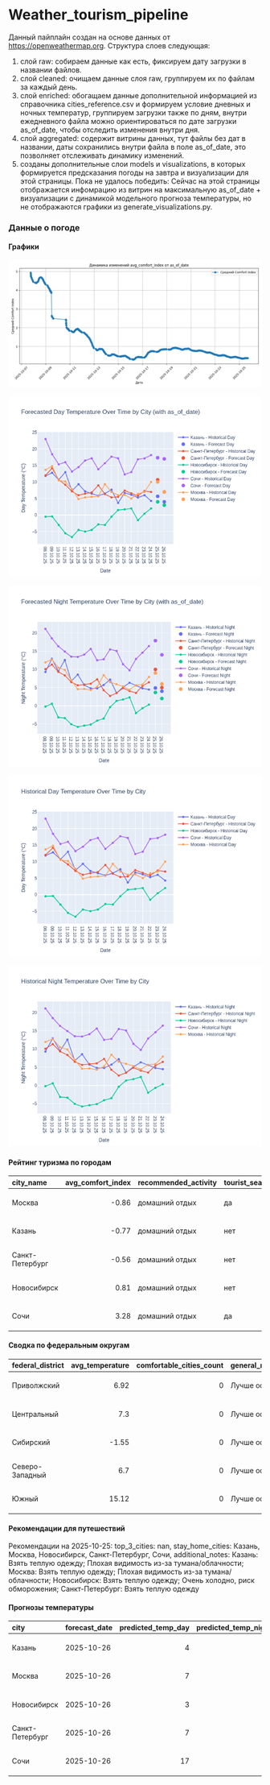 # Weather_tourism_pipeline
Данный пайплайн создан на основе данных от https://openweathermap.org.
Структура слоев следующая:
  1) слой raw: 
  собираем данные как есть, фиксируем дату загрузки в названии файлов.
  2) слой cleaned:
  очищаем данные слоя raw, группируем их по файлам за каждый день.
  3) слой enriched:
  обогащаем данные дополнительной информацией из справочника cities_reference.csv и формируем условие дневных и ночных температур,
  группируем загрузки также по дням, внутри ежедневного файла можно ориентироваться по дате загрузки as_of_date, чтобы отследить изменения внутри дня.
  4) слой aggregated:
   содержит витрины данных, тут файлы без дат в названии, даты сохранились внутри файла в поле as_of_date, это позволняет отслеживать динамику изменений.
  6) созданы дополнительные слои models и visualizations, в которых формируется предсказания погоды на завтра и визуализации для этой страницы.
  Пока не удалось победить: Сейчас на этой страницы отображается инфомрацию из витрин на максимальную as_of_date + визуализации с динамикой модельного прогноза температуры, 
  но не отображаются графики из generate_visualizations.py.
<!-- WEATHER DATA START -->
### Данные о погоде

#### Графики
![Comfort Index Trend](data/visualizations/comfort_index_trend.png)

![Forecasted Day Temperature](data/visualizations/forecasted_day_temperature.png)

![Forecasted Night Temperature](data/visualizations/forecasted_night_temperature.png)

![Historical Day Temperature](data/visualizations/historical_day_temperature.png)

![Historical Night Temperature](data/visualizations/historical_night_temperature.png)

#### Рейтинг туризма по городам
| city_name       |   avg_comfort_index | recommended_activity   | tourist_season_match   | tourism_season   | tour_recommendation       | as_of_date          |
|:----------------|--------------------:|:-----------------------|:-----------------------|:-----------------|:--------------------------|:--------------------|
| Москва          |               -0.86 | домашний отдых         | да                     | Круглогодично    | домашний отдых в сезон    | 2025-10-25 16:26:00 |
| Казань          |               -0.77 | домашний отдых         | нет                    | Май-Сентябрь     | домашний отдых вне сезона | 2025-10-25 16:26:00 |
| Санкт-Петербург |               -0.56 | домашний отдых         | нет                    | Май-Сентябрь     | домашний отдых вне сезона | 2025-10-25 16:26:00 |
| Новосибирск     |                0.81 | домашний отдых         | нет                    | Июнь-Август      | домашний отдых вне сезона | 2025-10-25 16:26:00 |
| Сочи            |                3.28 | домашний отдых         | да                     | Май-Октябрь      | домашний отдых в сезон    | 2025-10-25 16:26:00 |

#### Сводка по федеральным округам
| federal_district   |   avg_temperature |   comfortable_cities_count | general_recommendation   | as_of_date          |
|:-------------------|------------------:|---------------------------:|:-------------------------|:--------------------|
| Приволжский        |              6.92 |                          0 | Лучше остаться дома      | 2025-10-25 16:26:00 |
| Центральный        |              7.3  |                          0 | Лучше остаться дома      | 2025-10-25 16:26:00 |
| Сибирский          |             -1.55 |                          0 | Лучше остаться дома      | 2025-10-25 16:26:00 |
| Северо-Западный    |              6.7  |                          0 | Лучше остаться дома      | 2025-10-25 16:26:00 |
| Южный              |             15.12 |                          0 | Лучше остаться дома      | 2025-10-25 16:26:00 |

#### Рекомендации для путешествий
Рекомендации на 2025-10-25: top_3_cities: nan, stay_home_cities: Казань, Москва, Новосибирск, Санкт-Петербург, Сочи, additional_notes: Казань: Взять теплую одежду; Плохая видимость из-за тумана/облачности; Москва: Взять теплую одежду; Плохая видимость из-за тумана/облачности; Новосибирск: Взять теплую одежду; Очень холодно, риск обморожения; Санкт-Петербург: Взять теплую одежду

#### Прогнозы температуры
| city            | forecast_date   |   predicted_temp_day |   predicted_temp_night | model_type       | as_of_date          |
|:----------------|:----------------|---------------------:|-----------------------:|:-----------------|:--------------------|
| Казань          | 2025-10-26      |                    4 |                      4 | LinearRegression | 2025-10-25 16:26:38 |
| Москва          | 2025-10-26      |                    7 |                      6 | LinearRegression | 2025-10-25 16:26:38 |
| Новосибирск     | 2025-10-26      |                    3 |                      2 | LinearRegression | 2025-10-25 16:26:38 |
| Санкт-Петербург | 2025-10-26      |                    7 |                      5 | LinearRegression | 2025-10-25 16:26:38 |
| Сочи            | 2025-10-26      |                   17 |                     14 | LinearRegression | 2025-10-25 16:26:38 |


<!-- WEATHER DATA END -->
